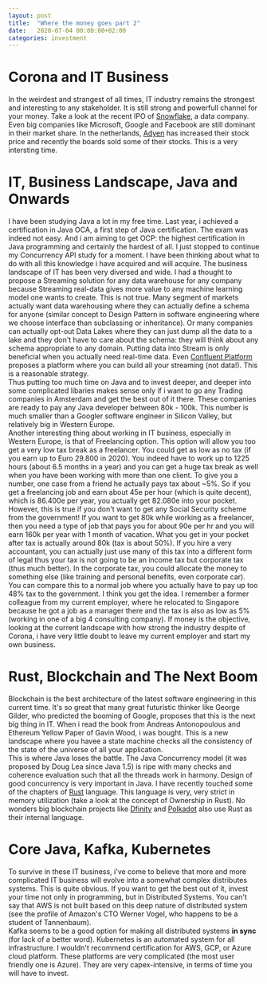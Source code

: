 ```yaml
---
layout: post
title:  "Where the money goes part 2"
date:   2020-07-04 00:00:00+02:00
categories: investment
---
```



# Corona and IT Business
In the weirdest and strangest of all times, IT industry remains the strongest and interesting to any stakeholder. It is still strong and powerfull channel for your money. Take a look at the recent IPO of [Snowflake](https://www.snowflake.com/), a data company. Even big companies like Microsoft, Google and Facebook are still dominant in their market share. In the netherlands, [Adyen](https://www.adyen.com) has increased their stock price and recently the boards sold some of their stocks. This is a very intersting time.
# IT, Business Landscape, Java and Onwards
I have been studying Java a lot in my free time. Last year, i achieved a certification in Java OCA, a first step of Java certification. The exam was indeed not easy. And i am aiming to get OCP: the highest certification in Java programming and certainly the hardest of all. I just stopped to continue my Concurrency API study for a moment. I have been thinking about what to do with all this knowledge i have acquired and will acquire. The business landscape of IT has been very diversed and wide. I had a thought to propose a Streaming solution for any data warehouse for any company because Streaming real-data gives more value to any machine learning model one wants to create. This is not true. Many segment of markets actually want data warehousing where they can actually define a schema for anyone (similar concept to Design Pattern in software engineering where we choose interface than subclassing or inheritance). Or many companies can actually opt-out Data Lakes where they can just dump all the data to a lake and they don't have to care about the schema: they will think about any schema appropriate to any domain. Putting data into Stream is only beneficial when you actually need real-time data. Even [Confluent Platform](https://www.confluent.io/product/confluent-platform) proposes a platform where you can build all your streaming (not data!). This is a reasonable strategy. <br/>
Thus putting too much time on Java and to invest deeper, and deeper into some complicated libaries makes sense only if i want to go any Trading companies in Amsterdam and get the best out of it there. These companies are ready to pay any Java developer between 80k - 100k. This number is much smaller than a Googler software engineer in Silicon Valley, but relatively big in Western Europe. <br/>
Another interesting thing about working in IT business, especially in Western Europe, is that of Freelancing option. This option will allow you too get a very low tax break as a freelancer. You could get as low as no tax (if you earn up to Euro 29.800 in 2020). You indeed have to work up to 1225 hours (about 6.5 months in a year) and you can get a huge tax break as well when you have been working with more than one client. To give you a number, one case from a friend he actually pays tax about ~5%. So if you get a freelancing job and earn about 45e per hour (which is quite decent), which is 86.400e per year, you actually get 82.080e into your pocket. However, this is true if you don't want to get any Social Security scheme from the government! If you want to get 80k while working as a freelancer, then you need a type of job that pays you for about 90e per hr and you will earn 160k per year with 1 month of vacation. What you get in your pocket after tax is actually around 80k (tax is about 50%). If you hire a very accountant, you can actually just use many of this tax into a different form of legal thus your tax is not going to be an income tax but corporate tax (thus much better). In the corporate tax, you could allocate the money to something else (like training and personal benefits, even corporate car). You can compare this to a normal job where you actually have to pay up too 48% tax to the government. I think you get the idea. I remember a former colleague from my current employer, where he relocated to Singapore because he got a job as a manager there and the tax is also as low as 5% (working in one of a big 4 consulting company). If money is the objective, looking at the current landscape with how strong the industry despite of Corona, i have very little doubt to leave my current employer and start my own business.

# Rust, Blockchain and The Next Boom
Blockchain is the best architecture of the latest software engineering in this current time. It's so great that many great futuristic thinker like George Gilder, who predicted the booming of Google, proposes that this is the next big thing in IT. When i read the book from Andreas Antonopoulous and Ethereum Yellow Paper of Gavin Wood, i was bought. This is a new landscape where you havee a state machine checks all the consistency of the state of the universe of all your application. <br/>
This is where Java loses the battle. The Java Concurrency model (it was proposed by Doug Lea since Java 1.5) is ripe with many checks and coherence evaluation such that all the threads work in harmony. Design of good concurrency is very important in Java. I have recently touched some of the chapters of [Rust](https://rust-lang.org) language. This language is very, very strict in memory utilization (take a look at the concept of Ownership in Rust). No wonders big blockchain projects like [Dfinity](https://www.dfinity.org) and [Polkadot](https://polkadot.network) also use Rust as their internal language.<br/>

# Core Java, Kafka, Kubernetes
To survive in these IT business, i've come to believe that more and more complicated IT business will evolve into a somewhat complex distributes systems. This is quite obvious. If you want to get the best out of it, invest your time not only in programming, but in Distributed Systems. You can't say that AWS is not built based on this deep nature of distributed system (see the profile of Amazon's CTO Werner Vogel, who happens to be a student of Tannenbaum). <br/>
Kafka seems to be a good option for making all distributed systems **in sync** (for lack of a better word). Kubernetes is an automated system for all infrastructure.
I wouldn't recommend certification for AWS, GCP, or Azure cloud platform. These platforms are very complicated (the most user friendly one is Azure). They are very capex-intensive, in terms of time you will have to invest. 